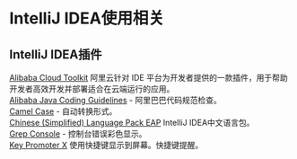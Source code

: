 # IntelliJ IDEA使用相关

## IntelliJ IDEA插件

[Alibaba Cloud Toolkit](https://plugins.jetbrains.com/plugin/11386-alibaba-cloud-toolkit) 阿里云针对 IDE 平台为开发者提供的一款插件，用于帮助开发者高效开发并部署适合在云端运行的应用。  
[Alibaba Java Coding Guidelines](https://plugins.jetbrains.com/plugin/10046-alibaba-java-coding-guidelines/) - 阿里巴巴代码规范检查。  
[Camel Case](https://plugins.jetbrains.com/plugin/7160-camelcase) - 自动转换形式。  
[Chinese (Simplified) Language Pack EAP](https://plugins.jetbrains.com/plugin/13710-chinese-simplified-language-pack-eap) IntelliJ IDEA中文语言包。  
[Grep Console](https://plugins.jetbrains.com/plugin/7125-grep-console) - 控制台错误彩色显示。  
[Key Promoter X](https://plugins.jetbrains.com/plugin/9792-key-promoter-x/) 使用快捷键显示到屏幕。快捷键提醒。  